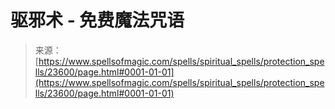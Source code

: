 <!--yml

分类：未分类

日期：2024年06月12日 19:08:50

-->

# 驱邪术 - 免费魔法咒语

> 来源：[https://www.spellsofmagic.com/spells/spiritual_spells/protection_spells/23600/page.html#0001-01-01](https://www.spellsofmagic.com/spells/spiritual_spells/protection_spells/23600/page.html#0001-01-01)
